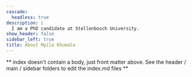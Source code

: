 ```yaml
---
cascade:
  headless: true
description: |
  I am a PhD candidate at Stellenbosch University.
show_header: false
sidebar_left: true
title: About Mpilo Khumalo
---
```


** index doesn't contain a body, just front matter above.
See the header / main / sidebar folders to edit the index.md files **
